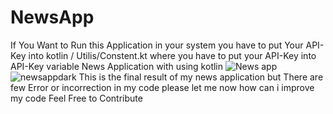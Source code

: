 # NewsApp
If You Want to Run this Application in your system you have to put Your API-Key into kotlin / Utilis/Constent.kt 
where you have to put your API-Key into API-Key variable 
News Application with using kotlin
![News app](https://github.com/Dynamic-krishna/NewsApp/assets/162022101/334e03fe-b8f1-42e5-966b-653805ab5efb)
![newsappdark](https://github.com/Dynamic-krishna/NewsApp/assets/162022101/c01e8233-85de-4c00-a623-5c0161ab1b39)
This is the final result of my news application but There are few Error or incorrection in my code please let me now how can i improve my code Feel Free to Contribute 
